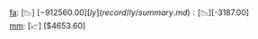 [fa](record/fa/summary.md): [📉] [$-912560.00]  
[ly](record/ly/summary.md): [📉] [$-3187.00]  
[mm](record/mm/summary.md): [📈] [$4653.60]  
